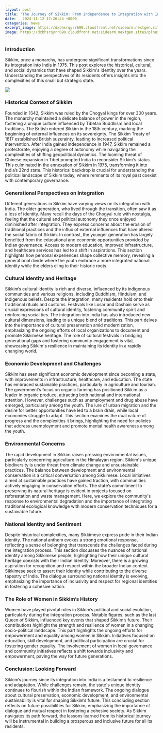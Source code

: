 ```yaml
---
layout: post
title: "The Journey of Sikkim: From Independence to Integration with India"
date:   2024-11-12 17:26:44 +0000
categories: News
excerpt_image: https://dxbhsrqyrr690.cloudfront.net/sidearm.nextgen.sites/plnusealions.com/images/responsive_2023/default_image.png
image: https://dxbhsrqyrr690.cloudfront.net/sidearm.nextgen.sites/plnusealions.com/images/responsive_2023/default_image.png
---
```


### Introduction
Sikkim, once a monarchy, has undergone significant transformations since its integration into India in 1975. This post explores the historical, cultural, and social dynamics that have shaped Sikkim's identity over the years. Understanding the perspectives of its residents offers insights into the complexities of this small but strategic state.

![](https://dxbhsrqyrr690.cloudfront.net/sidearm.nextgen.sites/plnusealions.com/images/responsive_2023/default_image.png)
### Historical Context of Sikkim
Founded in 1642, Sikkim was ruled by the Chogyal kings for over 300 years. The monarchy maintained a delicate balance of power in the region, fostering a unique culture influenced by Tibetan Buddhism and local traditions. The British entered Sikkim in the 18th century, marking the beginning of external influences on its sovereignty. The Sikkim Treaty of 1817 established British suzerainty, leading to increased political intervention.
After India gained independence in 1947, Sikkim remained a protectorate, enjoying a degree of autonomy while navigating the complexities of shifting geopolitical dynamics. The looming threat of Chinese expansion in Tibet prompted India to reconsider Sikkim's status. This culminated in the annexation of Sikkim in 1975, transforming it into India’s 22nd state. This historical backdrop is crucial for understanding the political landscape of Sikkim today, where remnants of its royal past coexist with contemporary governance.
### Generational Perspectives on Integration
Different generations in Sikkim have varying views on its integration with India. The older generation, who lived through the transition, often saw it as a loss of identity. Many recall the days of the Chogyal rule with nostalgia, feeling that the cultural and political autonomy they once enjoyed diminished after integration. They express concerns about the erosion of traditional practices and the influx of external influences that have altered the social fabric of Sikkim.
In contrast, the younger generation has largely benefited from the educational and economic opportunities provided by Indian governance. Access to modern education, improved infrastructure, and healthcare services has led to a shift in aspirations. This section highlights how personal experiences shape collective memory, revealing a generational divide where the youth embrace a more integrated national identity while the elders cling to their historic roots.
### Cultural Identity and Heritage
Sikkim’s cultural identity is rich and diverse, influenced by its indigenous communities and various religions, including Buddhism, Hinduism, and indigenous beliefs. Despite the integration, many residents hold onto their traditional rituals and customs. Festivals like Losar and Dashain serve as crucial expressions of cultural identity, fostering community spirit and reinforcing social ties.
The integration into India has also introduced new cultural dimensions, leading to a unique blend of traditions. This part delves into the importance of cultural preservation amid modernization, emphasizing the ongoing efforts of local organizations to document and promote Sikkimese heritage. The role of cultural festivals in bridging generational gaps and fostering community engagement is vital, showcasing Sikkim's resilience in maintaining its identity in a rapidly changing world.
### Economic Development and Challenges
Sikkim has seen significant economic development since becoming a state, with improvements in infrastructure, healthcare, and education. The state has embraced sustainable practices, particularly in agriculture and tourism. The government’s focus on organic farming has positioned Sikkim as a leader in organic produce, attracting both national and international attention.
However, challenges such as unemployment and drug abuse have emerged, particularly among the youth. The lure of urban migration and the desire for better opportunities have led to a brain drain, while local economies struggle to adapt. This section examines the dual nature of progress and the complexities it brings, highlighting the need for policies that address unemployment and promote mental health awareness among the youth.
### Environmental Concerns
The rapid development in Sikkim raises pressing environmental issues, particularly concerning agriculture in the Himalayan region. Sikkim's unique biodiversity is under threat from climate change and unsustainable practices. The balance between development and environmental conservation is a critical conversation among Sikkimese.
Local initiatives aimed at sustainable practices have gained traction, with communities actively engaging in conservation efforts. The state’s commitment to preserving its natural heritage is evident in projects focused on reforestation and waste management. Here, we explore the community's response to environmental degradation and the importance of integrating traditional ecological knowledge with modern conservation techniques for a sustainable future.
### National Identity and Sentiment
Despite historical complexities, many Sikkimese express pride in their Indian identity. The national anthem evokes a strong emotional response, reflecting a sense of belonging that transcends the challenges faced during the integration process. This section discusses the nuances of national identity among Sikkimese people, highlighting how their unique cultural heritage coexists with their Indian identity.
Moreover, there is a growing aspiration for recognition and respect within the broader Indian context. Sikkimese seek to assert their identity while contributing to the diverse tapestry of India. The dialogue surrounding national identity is evolving, emphasizing the importance of inclusivity and respect for regional identities in fostering a cohesive nation.
### The Role of Women in Sikkim’s History
Women have played pivotal roles in Sikkim’s political and social evolution, particularly during the integration process. Notable figures, such as the last Queen of Sikkim, influenced key events that shaped Sikkim’s future. Their contributions highlight the strength and resilience of women in a changing socio-political landscape.
This part highlights the ongoing efforts for empowerment and equality among women in Sikkim. Initiatives focused on education, skill development, and political participation are crucial for fostering gender equality. The involvement of women in local governance and community initiatives reflects a shift towards inclusivity and empowerment, paving the way for future generations.
### Conclusion: Looking Forward
Sikkim’s journey since its integration into India is a testament to resilience and adaptation. While challenges remain, the state's unique identity continues to flourish within the Indian framework. The ongoing dialogue about cultural preservation, economic development, and environmental sustainability is vital for shaping Sikkim’s future.
This concluding section reflects on future possibilities for Sikkim, emphasizing the importance of dialogue and mutual respect in fostering a cohesive society. As Sikkim navigates its path forward, the lessons learned from its historical journey will be instrumental in building a prosperous and inclusive future for all its residents.